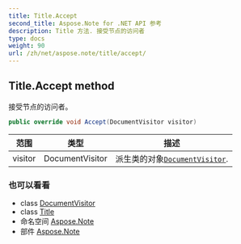 ```yaml
---
title: Title.Accept
second_title: Aspose.Note for .NET API 参考
description: Title 方法. 接受节点的访问者
type: docs
weight: 90
url: /zh/net/aspose.note/title/accept/
---
```

## Title.Accept method

接受节点的访问者。

```csharp
public override void Accept(DocumentVisitor visitor)
```

| 范围 | 类型 | 描述 |
| --- | --- | --- |
| visitor | DocumentVisitor | 派生类的对象[`DocumentVisitor`](../../documentvisitor/). |

### 也可以看看

* class [DocumentVisitor](../../documentvisitor/)
* class [Title](../)
* 命名空间 [Aspose.Note](../../title/)
* 部件 [Aspose.Note](../../../)


